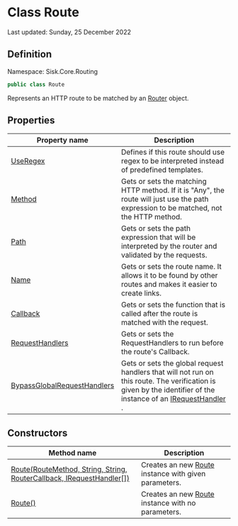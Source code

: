 # Class Route
Last updated: Sunday, 25 December 2022

## Definition
Namespace: Sisk.Core.Routing

```csharp
public class Route
```

Represents an HTTP route to be matched by an [Router](/spec/Sisk/Core/Routing/Router) object.

## Properties

| Property name | Description |
| --- | --- |
| [UseRegex](/spec/Sisk/Core/Routing/Route/UseRegex) | Defines if this route should use regex to be interpreted instead of predefined templates. | 
| [Method](/spec/Sisk/Core/Routing/Route/Method) | Gets or sets the matching HTTP method. If it is "Any", the route will just use the path expression to be matched, not the HTTP method. | 
| [Path](/spec/Sisk/Core/Routing/Route/Path) | Gets or sets the path expression that will be interpreted by the router and validated by the requests. | 
| [Name](/spec/Sisk/Core/Routing/Route/Name) | Gets or sets the route name. It allows it to be found by other routes and makes it easier to create links. | 
| [Callback](/spec/Sisk/Core/Routing/Route/Callback) | Gets or sets the function that is called after the route is matched with the request. | 
| [RequestHandlers](/spec/Sisk/Core/Routing/Route/RequestHandlers) | Gets or sets the RequestHandlers to run before the route's Callback. | 
| [BypassGlobalRequestHandlers](/spec/Sisk/Core/Routing/Route/BypassGlobalRequestHandlers) | Gets or sets the global request handlers that will not run on this route. The verification is given by the identifier of the instance of an [IRequestHandler](/spec/Sisk/Core/Routing/Handlers/IRequestHandler) . | 

## Constructors

| Method name | Description |
| --- | --- |
| [Route(RouteMethod, String, String, RouterCallback, IRequestHandler[])](/spec/Sisk/Core/Routing/Route/_ctor--RouteMethod-String-String-RouterCallback-IRequestHandler[]) | Creates an new [Route](/spec/Sisk/Core/Routing/Route) instance with given parameters. | 
| [Route()](/spec/Sisk/Core/Routing/Route/_ctor--) | Creates an new [Route](/spec/Sisk/Core/Routing/Route) instance with no parameters. | 

